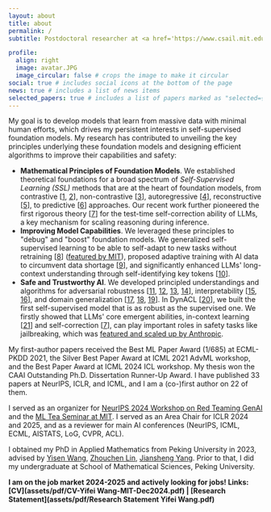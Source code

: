 ```yaml
---
layout: about
title: about
permalink: /
subtitle: Postdoctoral researcher at <a href='https://www.csail.mit.edu/'>MIT CSAIL</a>, advised by <a href="https://people.csail.mit.edu/stefje/">Stefanie Jegelka</a>.

profile:
  align: right
  image: avatar.JPG
  image_circular: false # crops the image to make it circular
social: true # includes social icons at the bottom of the page
news: true # includes a list of news items
selected_papers: true # includes a list of papers marked as "selected={true}"
---
```

My goal is to develop models that learn from massive data with minimal human efforts, which drives my persistent interests in self-supervised foundation models. My research has contributed to unveiling the key principles underlying these foundation models and designing efficient algorithms to improve their capabilities and safety:
<!-- I work on theoretical principles of foundation models (generative models & representation models) and practical algorithms for improving their capabilities and safety: -->
- **Mathematical Principles of Foundation Models**. We established theoretical foundations for a broad spectrum of *Self-Supervised Learning (SSL)* methods that are at the heart of foundation models, from contrastive [[1](http://arxiv.org/pdf/2203.13457), [2](https://openreview.net/pdf?id=VBTJqqWjxMv)], non-contrastive [[3](https://openreview.net/pdf?id=cIbjyd2Vcy)], autoregressive [[4](https://openreview.net/pdf?id=2rPoTgEmjV)], reconstructive [[5](https://arxiv.org/pdf/2210.08344)], to predictive [[6](https://openreview.net/pdf?id=yLpuruMZHE)] approaches. Our recent work further pioneered the first rigorous theory [[7](https://arxiv.org/pdf/2405.18634)] for the test-time self-correction ability of LLMs, a key mechanism for scaling reasoning during inference.
- **Improving Model Capabilities**. We leveraged these principles to "debug" and "boost" foundation models. We generalized self-supervised learning to be able to self-adapt to new tasks without retraining [[8](https://arxiv.org/pdf/2405.18193)] ([featured by MIT](https://www.csail.mit.edu/news/machines-self-adapt-new-tasks-without-re-training)), proposed adaptive training with AI data to circumvent data shortage [[9](https://arxiv.org/pdf/2403.12448.pdf)], and significantly enhanced LLMs' long-context understanding through self-identifying key tokens [[10](https://arxiv.org/pdf/2410.23771)].
- **Safe and Trustworthy AI**. We developed principled understandings and algorithms for adversarial robustness [[11](http://arxiv.org/pdf/2203.13455), [12](https://arxiv.org/pdf/2210.07540.pdf), [13](https://arxiv.org/pdf/2310.19360.pdf), [14](https://arxiv.org/pdf/2310.18936.pdf)], interpretability [[15](https://arxiv.org/pdf/2310.18904.pdf), [16](https://arxiv.org/pdf/2403.12459)], and domain generalization [[17](https://arxiv.org/pdf/2210.06807), [18](https://arxiv.org/pdf/2212.09082.pdf), [19](https://arxiv.org/pdf/2310.12793)]. In DynACL [[20](https://arxiv.org/abs/2303.01289)], we built the first self-supervised model that is as robust as the supervised one. We firstly showed that LLMs' core emergent abilities, in-context learning [[21](https://arxiv.org/pdf/2310.06387)] and self-correction [[7](https://arxiv.org/pdf/2405.18634)], can play important roles in safety tasks like jailbreaking, which was [featured and scaled up by Anthropic](https://www.anthropic.com/research/many-shot-jailbreaking).
 
My first-author papers received the Best ML Paper Award (1/685) at ECML-PKDD 2021, the Silver Best Paper Award at ICML 2021 AdvML workshop, and the Best Paper Award at ICML 2024 ICL workshop. My thesis won the CAAI Outstanding Ph.D. Dissertation Runner-Up Award. I have published 33 papers at NeurIPS, ICLR, and ICML, and I am a (co-)first author on 22 of them. 

I served as an organizer for [NeurIPS 2024 Workshop on Red Teaming GenAI](https://redteaming-gen-ai.github.io/) and the [ML Tea Seminar at MIT](https://projects.csail.mit.edu/ml-tea/). I served as an Area Chair for ICLR 2024 and 2025, and as a reviewer for main AI conferences (NeurIPS, ICML, ECML, AISTATS, LoG, CVPR, ACL).

I obtained my PhD in Applied Mathematics from Peking University in 2023, advised by [Yisen Wang](https://yisenwang.github.io), [Zhouchen Lin](https://zhouchenlin.github.io/), [Jiansheng Yang](https://www.math.pku.edu.cn/jsdw/js_20180628175159671361/y_20180628175159671361/69984.htm). Prior to that, I did my undergraduate at School of Mathematical Sciences, Peking University.

**I am on the job market 2024-2025 and actively looking for jobs! Links: [CV](assets/pdf/CV-Yifei Wang-MIT-Dec2024.pdf) \|  [Research Statement](assets/pdf/Research Statement Yifei Wang.pdf)**
